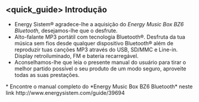 ## <quick_guide> Introdução

* Energy Sistem® agradece-lhe a aquisição do *Energy Music Box BZ6 Bluetooth*, desejamos-lhe que o desfrute.
* Alto-falante MP3 portátil com tecnologia Bluetooth®. Desfruta da tua música sem fios desde qualquer dispositivo Bluetooth® além de reproduzir tuas canções MP3 através do USB, SD/MMC e Line-in. Display retroiluminado, FM e bateria recarregável.
* Aconselhamos-lhe que leia o presente manual do usuário para tirar o melhor partido possível o seu produto de um modo seguro, aproveite todas as suas prestações.
<unique>
*	Encontre o manual completo do *Energy Music Box BZ6 Bluetooth* neste link http://www.energysistem.com/guide/39694 </unique> </quick_guide>
